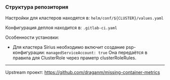 ### Структура репозитория

Настройки для кластеров находятся в: `helm/conf/${CLUSTER}/values.yaml`

Конфигурация деплоя находится в: `.gitlab-ci.yaml`

Особенности установки:

  - Для кластера Sirius необходимо включит создание psp-конфигурации: ```managedServiceAccount: true``` Она передаётся в правила для ClusterRole через праметр clusterRoleRules.

---

Upstream проект: https://github.com/draganm/missing-container-metrics
